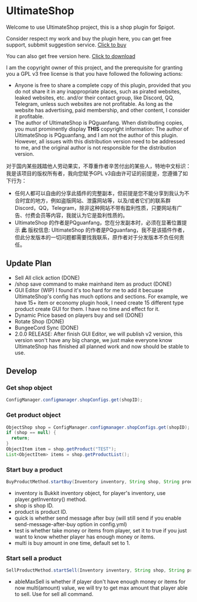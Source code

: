 # UltimateShop

Welcome to use UltimateShop project, this is a shop plugin for Spigot.

Consider respect my work and buy the plugin here, you can get free support, subbmit suggestion service. [Click to buy](https://www.spigotmc.org/resources/ultimateshop-premium-menu-dynamic-price-limits-apply-settings-sell-all-and-more-1-17-1-20.113069/)

You can also get free version here. [Click to download](https://www.spigotmc.org/resources/ultimateshop-menus-limits-apply-settings-10-directly-hook-and-more-1-17-1-20.110601/)

I am the copyright owner of this project, and the prerequisite for granting you a GPL v3 free license is that you have followed the following actions:
- Anyone is free to share a complete copy of this plugin, provided that you do not share it in any inappropriate places, such as pirated websites, leaked websites, etc. and/or their contact group, like Discord, QQ, Telegram, unless such websites are not profitable. As long as the website has advertising, paid membership, and other content, I consider it profitable.
- The author of UltimateShop is PQguanfang. When distributing copies, you must prominently display **THIS** copyright information: The author of UltimateShop is PQguanfang, and I am not the author of this plugin. However, all issues with this distribution version need to be addressed to me, and the original author is not responsible for the distribution version.

对于国内某些践踏他人劳动果实，不尊重作者辛苦付出的某些人，特地中文标识：
我是该项目的版权所有者，我向您赋予GPL v3自由许可证的前提是，您遵循了如下行为：
- 任何人都可以自由的分享此插件的完整副本，但前提是您不能分享到我认为不合时宜的地方，例如盗版网站、泄露网站等，以及/或者它们的联系群 Discord，QQ，Telegram，除非这种网站不带有盈利性质，只要网站有广告、付费会员等内容，我就认为它是盈利性质的。
- UltimateShop 的作者是PQguanfang，您在分发副本时，必须在显著位置提示 **此** 版权信息: UltimateShop 的作者是PQguanfang，我不是该插件作者，但此分发版本的一切问题都需要找我联系，原作者对于分发版本不负任何责任。
## Update Plan
- Sell All click action (DONE)
- /shop save command to make mainhand item as product (DONE)
- GUI Editor (WIP)
  I found it's too hard for me to add it becuase UltimateShop's config has much options and sections.
  For example, we have 15+ item or economy plugin hook, I need create 15 different type product create GUI for them.
  I have no time and effect for it.
- Dynamic Price based on players buy and sell (DONE)
- Rotate Shop (DONE)
- BungeeCord Sync (DONE)
- 2.0.0 RELEASE: After finish GUI Editor, we will publish v2 version, this version won't have any big change, we just make everyone know UltimateShop has finished all planned work and now should be stable to use.
## Develop
### Get shop object
```java
ConfigManager.configmanager.shopConfigs.get(shopID);
```
### Get product object
```java
ObjectShop shop = ConfigManager.configmanager.shopConfigs.get(shopID);
if (shop == null) {
  return;
}
ObjectItem item = shop.getProduct("TEST");
List<ObjectItem> items = shop.getProductList();
```

### Start buy a product
```java
BuyProductMethod.startBuy(Inventory inventory, String shop, String product, Player player, boolean quick, boolean test, int multi);
```
- inventory is Bukkit inventory object, for player's inventory, use player.getInventory() method.
- shop is shop ID.
- product is product ID.
- quick is whether send message after buy (will still send if you enable send-message-after-buy option in config.yml)
- test is whether take money or items from player, set it to true if you just want to know whether player has enough money or items.
- multi is buy amount in one time, default set to 1.

### Start sell a product
```java
SellProductMethod.startSell(Inventory inventory, String shop, String product, Player player, boolean quick, boolean test, boolean ableMaxSell, int multi);
```
- ableMaxSell is whether if player don't have enough money or items for now multi(amount) value, we will try to get max amount that player able to sell. Use for sell all command.
